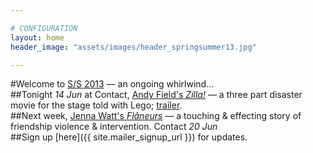 ```yaml
---

# CONFIGURATION
layout: home
header_image: "assets/images/header_springsummer13.jpg"

---
```

#Welcome to [S/S 2013](/current/2013-springsummer/index.html) — an ongoing whirlwind...    
##Tonight *14 Jun* at Contact, [Andy Field's *Zilla!*](/current/2013-springsummer/field/index.html) — a three part disaster movie for the stage told with Lego; [trailer](http://vimeo.com/67732979).    
##Next week, [Jenna Watt's *Flâneurs*](/current/2013-springsummer/watt/index.html) — a touching & effecting story of friendship violence & intervention. Contact *20 Jun*    
##Sign up [here]({{ site.mailer_signup_url }}) for updates.
